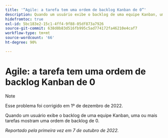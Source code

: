 ```yaml
---
title: '“Agile: a tarefa tem uma ordem de backlog Kanban de 0”'
description: Quando um usuário exibe o backlog de uma equipe Kanban, uma ou mais tarefas mostram uma ordem de backlog de 0.
hidefromtoc: true
exl-id: 5bc183e2-15c1-4ff4-9f88-05df873a7926
source-git-commit: 638d0b83d516fb995c5ad774172fa46210e4caf7
workflow-type: tm+mt
source-wordcount: '66'
ht-degree: 90%

---
```


# Agile: a tarefa tem uma ordem de backlog Kanban de 0

>[!NOTE]
>
>Esse problema foi corrigido em 1º de dezembro de 2022.

Quando um usuário exibe o backlog de uma equipe Kanban, uma ou mais tarefas mostram uma ordem de backlog de 0.

_Reportado pela primeira vez em 7 de outubro de 2022._
